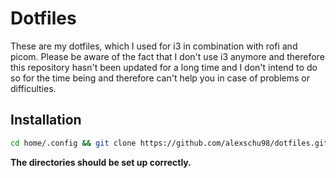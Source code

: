 # Dotfiles

These are my dotfiles, which I used for i3 in combination with rofi and picom. Please be aware of the fact that I don't use i3 anymore and therefore this repository hasn't been updated for a long time and I don't intend to do so for the time being and therefore can't help you in case of problems or difficulties.

## Installation

```bash 
cd home/.config && git clone https://github.com/alexschu98/dotfiles.git
``` 
**The directories should be set up correctly.**
